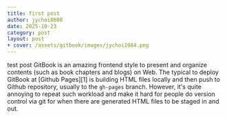 ```yaml
---
title: first post
author: jychoi0608
date: 2025-10-23
category: post
layout: post
+ cover: /assets/gitbook/images/jychoi1984.png
---
```


test post
GitBook is an amazing frontend style to present and organize contents (such as book chapters
and blogs) on Web. The typical to deploy GitBook at [Github Pages][1]
is building HTML files locally and then push to Github repository, usually to the `gh-pages`
branch. However, it's quite annoying to repeat such workload and make it hard for people do
version control via git for when there are generated HTML files to be staged in and out.
